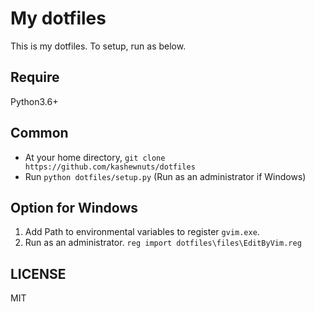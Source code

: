# My dotfiles

This is my dotfiles. To setup, run as below.

## Require
Python3.6+

## Common
- At your home directory, `git clone https://github.com/kashewnuts/dotfiles`
- Run `python dotfiles/setup.py` (Run as an administrator if Windows)

## Option for Windows
1. Add Path to environmental variables to register `gvim.exe`.
2. Run as an administrator. `reg import dotfiles\files\EditByVim.reg`

## LICENSE
MIT
